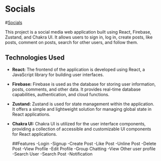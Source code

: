 # Socials
#[Socials](https://socials-rust.vercel.app/)

This project is a social media web application built using React, Firebase, Zustand, and Chakra UI. 
It allows users to sign in, log in, create posts, like posts, comment on posts, search for other users, and follow them.

## Technologies Used

- **React:** The frontend of the application is developed using React, a JavaScript library for building user interfaces.

- **Firebase:** Firebase is used as the database for storing user information, posts, comments, and other data. It provides real-time database capabilities, authentication, and cloud functions.

- **Zustand:** Zustand is used for state management within the application. It offers a simple and lightweight solution for managing global state in React applications.

- **Chakra UI:** Chakra UI is utilized for the user interface components, providing a collection of accessible and customizable UI components for React applications.

  ##Features
-Login
-Signup
-Create Post
-Like Post
-Unline Post
-Delete Post
-View Profile
-Edit Profile
-Group Chatting
-View Other user profile
-Search User
-Search Post
-Notification





